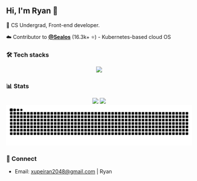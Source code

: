 ## Hi, I'm Ryan 👋

🚀 CS Undergrad, Front-end developer.

☁️ Contributor to <a href="https://github.com/labring/sealos"><strong>@Sealos</strong></a> (16.3k+ ⭐) - Kubernetes-based cloud OS<br>
### 🛠 Tech stacks
<p align="center">
  <a href="https://skillicons.dev">
    <img src="https://skillicons.dev/icons?i=js,ts,react,nextjs,nodejs,docker,kubernetes,linux,html,css,latex,md,python,mysql,mongodb,git&perline=8&theme=dark" />
  </a>
<p align="center">

### 📊 Stats
<div align="center">
  <img src="https://github-readme-stats.vercel.app/api?username=PeiranXu-108&show_icons=true" height="165" />
  <img src="https://github-readme-stats.vercel.app/api/top-langs/?username=PeiranXu-108&layout=compact" height="165" />
</div>

<picture>
  <source media="(prefers-color-scheme: dark)" srcset="https://raw.githubusercontent.com/PeiranXu-108/PeiranXu-108/output/github-snake-dark.svg" />
  <source media="(prefers-color-scheme: light)" srcset="https://raw.githubusercontent.com/PeiranXu-108/PeiranXu-108/output/github-snake.svg" />
  <img alt="github-snake" src="https://raw.githubusercontent.com/PeiranXu-108/PeiranXu-108/output/github-snake.svg" />
</picture>

### 🤝 Connect
- Email: xupeiran2048@gmail.com | Ryan

